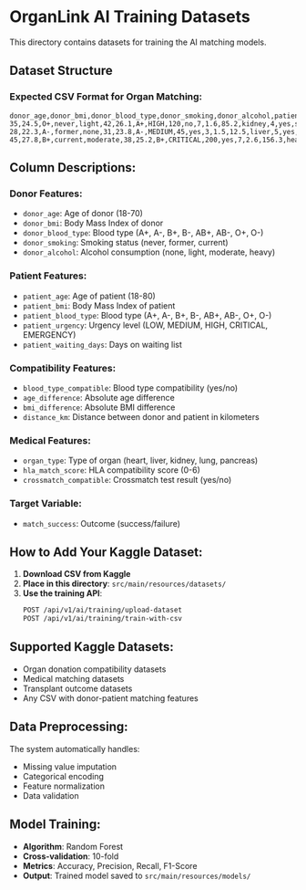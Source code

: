 # OrganLink AI Training Datasets

This directory contains datasets for training the AI matching models.

## Dataset Structure

### Expected CSV Format for Organ Matching:

```csv
donor_age,donor_bmi,donor_blood_type,donor_smoking,donor_alcohol,patient_age,patient_bmi,patient_blood_type,patient_urgency,patient_waiting_days,blood_type_compatible,age_difference,bmi_difference,distance_km,organ_type,hla_match_score,crossmatch_compatible,match_success
35,24.5,O+,never,light,42,26.1,A+,HIGH,120,no,7,1.6,85.2,kidney,4,yes,success
28,22.3,A-,former,none,31,23.8,A-,MEDIUM,45,yes,3,1.5,12.5,liver,5,yes,success
45,27.8,B+,current,moderate,38,25.2,B+,CRITICAL,200,yes,7,2.6,156.3,heart,3,no,failure
```

## Column Descriptions:

### Donor Features:
- `donor_age`: Age of donor (18-70)
- `donor_bmi`: Body Mass Index of donor
- `donor_blood_type`: Blood type (A+, A-, B+, B-, AB+, AB-, O+, O-)
- `donor_smoking`: Smoking status (never, former, current)
- `donor_alcohol`: Alcohol consumption (none, light, moderate, heavy)

### Patient Features:
- `patient_age`: Age of patient (18-80)
- `patient_bmi`: Body Mass Index of patient
- `patient_blood_type`: Blood type (A+, A-, B+, B-, AB+, AB-, O+, O-)
- `patient_urgency`: Urgency level (LOW, MEDIUM, HIGH, CRITICAL, EMERGENCY)
- `patient_waiting_days`: Days on waiting list

### Compatibility Features:
- `blood_type_compatible`: Blood type compatibility (yes/no)
- `age_difference`: Absolute age difference
- `bmi_difference`: Absolute BMI difference
- `distance_km`: Distance between donor and patient in kilometers

### Medical Features:
- `organ_type`: Type of organ (heart, liver, kidney, lung, pancreas)
- `hla_match_score`: HLA compatibility score (0-6)
- `crossmatch_compatible`: Crossmatch test result (yes/no)

### Target Variable:
- `match_success`: Outcome (success/failure)

## How to Add Your Kaggle Dataset:

1. **Download CSV from Kaggle**
2. **Place in this directory**: `src/main/resources/datasets/`
3. **Use the training API**: 
   ```bash
   POST /api/v1/ai/training/upload-dataset
   POST /api/v1/ai/training/train-with-csv
   ```

## Supported Kaggle Datasets:

- Organ donation compatibility datasets
- Medical matching datasets
- Transplant outcome datasets
- Any CSV with donor-patient matching features

## Data Preprocessing:

The system automatically handles:
- Missing value imputation
- Categorical encoding
- Feature normalization
- Data validation

## Model Training:

- **Algorithm**: Random Forest
- **Cross-validation**: 10-fold
- **Metrics**: Accuracy, Precision, Recall, F1-Score
- **Output**: Trained model saved to `src/main/resources/models/`
